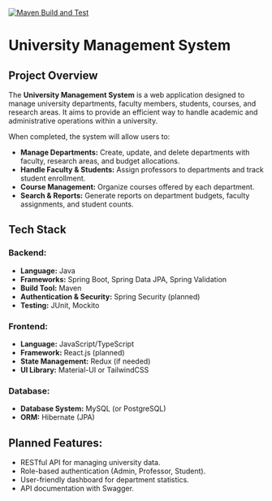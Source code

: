 [![Maven Build and Test](https://github.com/vaggelisbarb/uni-management-app/actions/workflows/maven.yml/badge.svg?branch=master)](https://github.com/vaggelisbarb/uni-management-app/actions/workflows/maven.yml)

# **University Management System**  

## **Project Overview**  
The **University Management System** is a web application designed to manage university departments, faculty members, students, courses, and research areas. It aims to provide an efficient way to handle academic and administrative operations within a university.  

When completed, the system will allow users to:  
- **Manage Departments:** Create, update, and delete departments with faculty, research areas, and budget allocations.  
- **Handle Faculty & Students:** Assign professors to departments and track student enrollment.  
- **Course Management:** Organize courses offered by each department.  
- **Search & Reports:** Generate reports on department budgets, faculty assignments, and student counts.  

## **Tech Stack**  

### **Backend:**  
- **Language:** Java  
- **Frameworks:** Spring Boot, Spring Data JPA, Spring Validation  
- **Build Tool:** Maven  
- **Authentication & Security:** Spring Security (planned)  
- **Testing:** JUnit, Mockito  

### **Frontend:**  
- **Language:** JavaScript/TypeScript 
- **Framework:** React.js (planned)  
- **State Management:** Redux (if needed)  
- **UI Library:** Material-UI or TailwindCSS  

### **Database:**  
- **Database System:** MySQL (or PostgreSQL)  
- **ORM:** Hibernate (JPA)  

## **Planned Features:**  
- RESTful API for managing university data.  
- Role-based authentication (Admin, Professor, Student).  
- User-friendly dashboard for department statistics.  
- API documentation with Swagger.  


